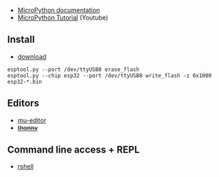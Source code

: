 

 * [MicroPython documentation](https://docs.micropython.org/en/latest/)
 * [MicroPython Tutorial](https://www.youtube.com/playlist?list=PL6F17pWypPy_KSmpnR5CV8x78QhAiKBIl) (Youtube)

## Install

 * [download](https://micropython.org/download/)

```
esptool.py --port /dev/ttyUSB0 erase_flash
esptool.py --chip esp32 --port /dev/ttyUSB0 write_flash -z 0x1000 esp32-*.bin
```

## Editors

 * [mu-editor](https://codewith.mu/)
 * ~~[thonny](https://thonny.org/)~~
 
## Command line access + REPL

 * [rshell](https://github.com/dhylands/rshell)

